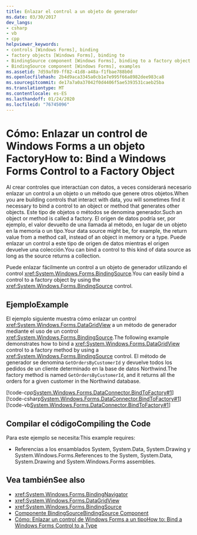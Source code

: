 ```yaml
---
title: Enlazar el control a un objeto de generador
ms.date: 03/30/2017
dev_langs:
- csharp
- vb
- cpp
helpviewer_keywords:
- controls [Windows Forms], binding
- factory objects [Windows Forms], binding to
- BindingSource component [Windows Forms], binding to a factory object
- BindingSource component [Windows Forms], examples
ms.assetid: 7d59af89-ff82-41d8-a48a-f1fbae788b0d
ms.openlocfilehash: 2b4d9aca3345a0cb1e7e995f66a8982dee983ca8
ms.sourcegitcommit: de17a7a0a37042f0d4406f5ae5393531caeb25ba
ms.translationtype: MT
ms.contentlocale: es-ES
ms.lasthandoff: 01/24/2020
ms.locfileid: "76745096"
---
```

# <a name="how-to-bind-a-windows-forms-control-to-a-factory-object"></a><span data-ttu-id="e5e4b-102">Cómo: Enlazar un control de Windows Forms a un objeto Factory</span><span class="sxs-lookup"><span data-stu-id="e5e4b-102">How to: Bind a Windows Forms Control to a Factory Object</span></span>
<span data-ttu-id="e5e4b-103">Al crear controles que interactúan con datos, a veces considerará necesario enlazar un control a un objeto o un método que genere otros objetos.</span><span class="sxs-lookup"><span data-stu-id="e5e4b-103">When you are building controls that interact with data, you will sometimes find it necessary to bind a control to an object or method that generates other objects.</span></span> <span data-ttu-id="e5e4b-104">Este tipo de objetos o métodos se denomina generador.</span><span class="sxs-lookup"><span data-stu-id="e5e4b-104">Such an object or method is called a factory.</span></span> <span data-ttu-id="e5e4b-105">El origen de datos podría ser, por ejemplo, el valor devuelto de una llamada al método, en lugar de un objeto en la memoria o un tipo.</span><span class="sxs-lookup"><span data-stu-id="e5e4b-105">Your data source might be, for example, the return value from a method call, instead of an object in memory or a type.</span></span> <span data-ttu-id="e5e4b-106">Puede enlazar un control a este tipo de origen de datos mientras el origen devuelve una colección.</span><span class="sxs-lookup"><span data-stu-id="e5e4b-106">You can bind a control to this kind of data source as long as the source returns a collection.</span></span>  
  
 <span data-ttu-id="e5e4b-107">Puede enlazar fácilmente un control a un objeto de generador utilizando el control <xref:System.Windows.Forms.BindingSource>.</span><span class="sxs-lookup"><span data-stu-id="e5e4b-107">You can easily bind a control to a factory object by using the <xref:System.Windows.Forms.BindingSource> control.</span></span>  
  
## <a name="example"></a><span data-ttu-id="e5e4b-108">Ejemplo</span><span class="sxs-lookup"><span data-stu-id="e5e4b-108">Example</span></span>  
 <span data-ttu-id="e5e4b-109">El ejemplo siguiente muestra cómo enlazar un control <xref:System.Windows.Forms.DataGridView> a un método de generador mediante el uso de un control <xref:System.Windows.Forms.BindingSource>.</span><span class="sxs-lookup"><span data-stu-id="e5e4b-109">The following example demonstrates how to bind a <xref:System.Windows.Forms.DataGridView> control to a factory method by using a <xref:System.Windows.Forms.BindingSource> control.</span></span> <span data-ttu-id="e5e4b-110">El método de generador se denomina `GetOrdersByCustomerId` y devuelve todos los pedidos de un cliente determinado en la base de datos Northwind.</span><span class="sxs-lookup"><span data-stu-id="e5e4b-110">The factory method is named `GetOrdersByCustomerId`, and it returns all the orders for a given customer in the Northwind database.</span></span>  
  
 [!code-cpp[System.Windows.Forms.DataConnector.BindToFactory#1](~/samples/snippets/cpp/VS_Snippets_Winforms/System.Windows.Forms.DataConnector.BindToFactory/CPP/form1.cpp#1)]
 [!code-csharp[System.Windows.Forms.DataConnector.BindToFactory#1](~/samples/snippets/csharp/VS_Snippets_Winforms/System.Windows.Forms.DataConnector.BindToFactory/CS/form1.cs#1)]
 [!code-vb[System.Windows.Forms.DataConnector.BindToFactory#1](~/samples/snippets/visualbasic/VS_Snippets_Winforms/System.Windows.Forms.DataConnector.BindToFactory/VB/form1.vb#1)]  
  
## <a name="compiling-the-code"></a><span data-ttu-id="e5e4b-111">Compilar el código</span><span class="sxs-lookup"><span data-stu-id="e5e4b-111">Compiling the Code</span></span>  
 <span data-ttu-id="e5e4b-112">Para este ejemplo se necesita:</span><span class="sxs-lookup"><span data-stu-id="e5e4b-112">This example requires:</span></span>  
  
- <span data-ttu-id="e5e4b-113">Referencias a los ensamblados System, System.Data, System.Drawing y System.Windows.Forms.</span><span class="sxs-lookup"><span data-stu-id="e5e4b-113">References to the System, System.Data, System.Drawing and System.Windows.Forms assemblies.</span></span>  
  
## <a name="see-also"></a><span data-ttu-id="e5e4b-114">Vea también</span><span class="sxs-lookup"><span data-stu-id="e5e4b-114">See also</span></span>

- <xref:System.Windows.Forms.BindingNavigator>
- <xref:System.Windows.Forms.DataGridView>
- <xref:System.Windows.Forms.BindingSource>
- [<span data-ttu-id="e5e4b-115">Componente BindingSource</span><span class="sxs-lookup"><span data-stu-id="e5e4b-115">BindingSource Component</span></span>](bindingsource-component.md)
- [<span data-ttu-id="e5e4b-116">Cómo: Enlazar un control de Windows Forms a un tipo</span><span class="sxs-lookup"><span data-stu-id="e5e4b-116">How to: Bind a Windows Forms Control to a Type</span></span>](how-to-bind-a-windows-forms-control-to-a-type.md)

